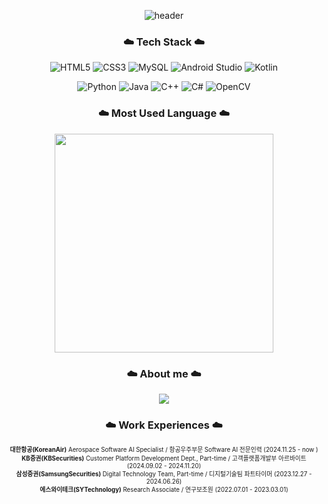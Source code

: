 <div align="center"> 
  
![header](https://capsule-render.vercel.app/api?type=waving&color=timeGradient&text=Welcome%20to%20Jiyeon's%20GitHub%20✨ㅤㅤ&animation=twinkling&fontSize=35&fontAlignY=40&fontAlign=70&height=250)

### ☁️ Tech Stack ☁️

![HTML5](https://img.shields.io/badge/html5-%23E34F26.svg?style=flat-square&logo=html5&logoColor=white)
![CSS3](https://img.shields.io/badge/css3-%231572B6.svg?style=flat-square&logo=css3&logoColor=white)
![MySQL](https://img.shields.io/badge/mysql-%2300f.svg?style=flat-square&logo=mysql&logoColor=white)
![Android Studio](https://img.shields.io/badge/Android%20Studio-3DDC84?style=flat-square&logo=android-studio&logoColor=white)
![Kotlin](https://img.shields.io/badge/Kotlin-7F52FF?style=flat-square&logo=kotlin&logoColor=white)

<!-- ![JavaScript](https://img.shields.io/badge/javascript-%23323330.svg?style=flat-square&logo=javascript&logoColor=%23F7DF1E) ->
<!-- ![React](https://img.shields.io/badge/react-%2320232a.svg?style=flat-square&logo=react&logoColor=%2361DAFB) -->

![Python](https://img.shields.io/badge/python-3670A0?style=flat-square&logo=python&logoColor=ffdd54)
![Java](https://img.shields.io/badge/java-%23ED8B00.svg?style=flat-square&logo=java&logoColor=white)
![C++](https://img.shields.io/badge/c++-%2300599C.svg?style=flat-square&logo=c%2B%2B&logoColor=white)
![C#](https://img.shields.io/badge/-C%23-000000?style=flat-square&logo=Csharp&logoColor=white)
![OpenCV](https://img.shields.io/badge/OpenCV-5C3EE8?style=flat-square&logo=opencv&logoColor=white)

### ☁️ Most Used Language ☁️

<p align="center">
  <a href="https://github.com/anuraghazra/github-readme-stats">
      <img src="https://github-readme-stats.vercel.app/api/top-langs/?username=withtaylors&layout=compact&show_icons=true&count_private=true&exclude_repo=Algorithm_SWEA" width="350px"/>
  </a>  
</p>


### ☁️ About me ☁️

<p align="center">
    <a href="https://www.notion.so/Jiyeon-Park-216bfd1fbdc44031b68d627ca18cb0a2">
        <img src="https://img.shields.io/badge/Notion-ffffff?style=flat-square&logo=Notion&logoColor=black"> 
    </a>
</p>


### ☁️ Work Experiences ☁️

<!--
| Name                                          | Project Time                 | Detail                                                                                              |
|-----------------------------------------------|------------------------------|-----------------------------------------------------------------------------------------------------|
| 에스와이테크(주) 연구보조원           | 2022.07.01 ~ 2023.03.01 | 청소로봇 통제제어 시스템 프로그램 개발|
| 삼성증권 파트타이머                   | 2023.12.27 ~ 2024.06.26 | 생성형 AI 챗봇 서비스 개발|
| KB증권 아르바이트                     | 2024.09.02 ~ now | AI금융플랫폼 개발 보조 역할 <br> (협력 업체 및 현업 담당자 컨택 및 자료취합, TC 작성)|
| 대한항공 항공우주부문 Software 전문인력 | expected to start | AI 개발|

-->

<!--
Korean Air @KoreanAir <sub><sup> Aerospace Software Specialist / 항공우주부문 Software 전문인력 (2024.11.25 ~ * ) </sup></sub><br>
KB Securities @KBSecurities <sub><sup> Customer Platform Development Dept., Part-time / 고객플랫폼개발부 아르바이트 (2024.09.02 ~ 2024.11.20) </sup></sub><br>
Samsung Securities @SamsungSecurities <sub><sup> Digital Technology Team, Part-time / 디지털기술팀 파트타이머 (2023.12.27 ~ 2024.06.26) </sup></sub><br>
SY Technology @SYTechnology <sub><sup> Research Associate / 연구보조원 (2022.07.01 ~ 2023.03.01) </sup></sub>
-->

<sub><sup><b>대한항공(KoreanAir)</b> Aerospace Software AI Specialist / 항공우주부문 Software AI 전문인력 (2024.11.25 - now )</sup></sub>  
<sub><sup><b>KB증권(KBSecurities)</b> Customer Platform Development Dept., Part-time / 고객플랫폼개발부 아르바이트 (2024.09.02 - 2024.11.20)</sup></sub>  
<sub><sup><b>삼성증권(SamsungSecurities)</b> Digital Technology Team, Part-time / 디지털기술팀 파트타이머 (2023.12.27 - 2024.06.26)</sup></sub>  
<sub><sup><b>에스와이테크(SYTechnology)</b> Research Associate / 연구보조원 (2022.07.01 - 2023.03.01)</sup></sub>  

<br>
</div>
